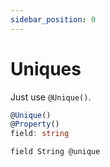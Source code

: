 ```yaml
---
sidebar_position: 0
---
```


# Uniques

Just use `@Unique()`.

```ts
@Unique()
@Property()
field: string
```

```prisma title="Prisma output"
field String @unique
```
